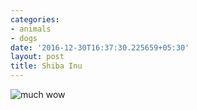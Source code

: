 ```yaml
---
categories:
- animals
- dogs
date: '2016-12-30T16:37:30.225659+05:30'
layout: post
title: Shiba Inu
---
```


![much wow](https://s-media-cache-ak0.pinimg.com/736x/00/f3/a4/00f3a4017e16245ad153aa828025cca1.jpg)